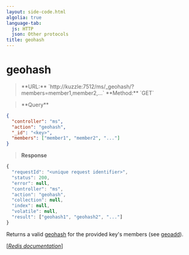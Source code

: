 ```yaml
---
layout: side-code.html
algolia: true
language-tab:
  js: HTTP
  json: Other protocols
title: geohash
---
```


# geohash


<blockquote class="js">
<p>
**URL:** `http://kuzzle:7512/ms/_geohash/<key>?members=member1,member2,...`  
**Method:** `GET`
</p>
</blockquote>

<blockquote class="json">
<p>
**Query**
</p>
</blockquote>


```json
{
  "controller": "ms",
  "action": "geohash",
  "_id": "<key>",
  "members": ["member1", "member2", "..."]
}
```

>**Response**

```javascript
{
  "requestId": "<unique request identifier>",
  "status": 200,
  "error": null,
  "controller": "ms",
  "action": "geohash",
  "collection": null,
  "index": null,
  "volatile": null,
  "result": ["geohash1", "geohash2", "..."]
}
```

Returns a valid [geohash](https://en.wikipedia.org/wiki/Geohash) for the provided key's members (see [geoadd](/api-documentation/controller-memory-storage/geoadd/)).  

[[_Redis documentation_]](https://redis.io/commands/geohash)
